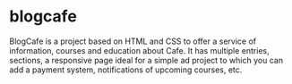 # blogcafe
BlogCafe is a project based on HTML and CSS to offer a service of information, courses and education about Cafe. 
It has multiple entries, sections, a responsive page ideal for a simple ad project to which you can add a payment system, notifications of upcoming courses, etc.
